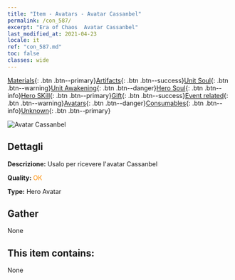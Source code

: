 ```yaml
---
title: "Item - Avatars - Avatar Cassanbel"
permalink: /con_587/
excerpt: "Era of Chaos  Avatar Cassanbel"
last_modified_at: 2021-04-23
locale: it
ref: "con_587.md"
toc: false
classes: wide
---
```

 [Materials](/ItemsIT/){: .btn .btn--primary}[Artifacts](/ItemsIT/Artifacts/){: .btn .btn--success}[Unit Soul](/ItemsIT/UnitSoul/){: .btn .btn--warning}[Unit Awakening](/ItemsIT/UnitAwakening/){: .btn .btn--danger}[Hero Soul](/ItemsIT/HeroSoul/){: .btn .btn--info}[Hero SKill](/ItemsIT/HeroSkill/){: .btn .btn--primary}[Gift](/ItemsIT/Gift/){: .btn .btn--success}[Event related](/ItemsIT/Events/){: .btn .btn--warning}[Avatars](/ItemsIT/Avatars/){: .btn .btn--danger}[Consumables](/ItemsIT/Consumables/){: .btn .btn--info}[Unknown](/ItemsIT/Unknown/){: .btn .btn--primary}

 ![Avatar Cassanbel](/images/h/h_Cassanbel.jpg)

## Dettagli
 **Descrizione:** Usalo per ricevere l'avatar Cassanbel

 **Quality:** <span style="color: #FF8C00">OK</span>

 **Type:** Hero Avatar

## Gather

  None

## This item contains:

  None

